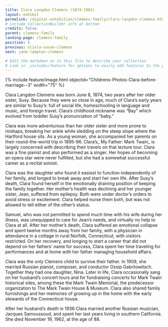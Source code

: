 ```yaml
---
title: Clara Langdon Clemens (1874-1962)
layout: exhibit
permalink: /digital-exhibition/clemens-family/clara-langdon-clemens.html
# include CollectionBuilder info at bottom
credits: false
parent: clemens-family
landing-page: clemens-family
position: 5
previous: olivia-susan-clemens
next: jane-lampton-clemens

# Edit the markdown on in this file to describe your collection
# Look in _includes/feature for options to easily add features to the page
---
```


{% include feature/image.html objectid="Childrens-Photos-Clara-before-marriage--3" width="75" %}

Clara Langdon Clemens was born June 8, 1874, two years after her older sister, Susy. Because they were so close in age, much of Clara’s early years are similar to Susy’s: full of social life, homeschooling in language and music, and foreign travel. Clara’s childhood nickname was “Bay” which evolved from toddler Susy’s pronunciation of “baby.”

Clara was more adventurous than her older sister and more prone to mishaps, breaking her ankle while sledding on the steep slope where the Hartford house sits. As a young woman, she accompanied her parents on their round-the-world trip in 1895-96. Clara’s_ My Father: Mark Twain_ is largely concerned with describing their travels on that lecture tour. Clara was a fine pianist and also performed as a singer. Her hopes of becoming an opera star were never fulfilled, but she had a somewhat successful career as a recital soloist.

Clara was the daughter who found it easiest to function independently of her family, and longed to break away and start her own life. After Susy’s death, Clara found herself in the emotionally draining position of keeping the family together. Her mother’s health was declining and her younger sister‚ Jean‚ suffered from epilepsy. Both were under doctor’s orders to avoid stress or excitement. Clara helped nurse them both, but was not allowed to tell either of the other’s status.

Samuel, who was not permitted to spend much time with his wife during her illness, was unequipped to care for Jean’s needs, and virtually no help to Clara at all. After her mother’s death, Clara suffered an emotional collapse and spent twelve months away from her family, with a physician in attendance in a cottage in rural Norfolk, Connecticut, with visitors restricted. On her recovery, and longing to start a career that did not depend on her fathers’ name for success, Clara spent her time traveling for performances and at home with her father managing household affairs.

Clara was the only Clemens child to survive their father. In 1909, she married Russian pianist, composer, and conductor Ossip Gabrilowitsch. Together they had one daughter, Nina. Later in life, Clara occasionally sang on her husband’s concert tours and for fundraising concerts for Mark Twain historical sites, among these the Mark Twain Memorial, the predecessor organization to The  Mark Twain House & Museum. Clara also shared family furnishings and her memories of growing up in the home with the early stewards of the Connecticut house.

After her husband’s death in 1936 Clara married another Russian musician, Jacques Samoussoud, and spent her last years living in southern California. She died November 19, 1962, at the age of 88.
